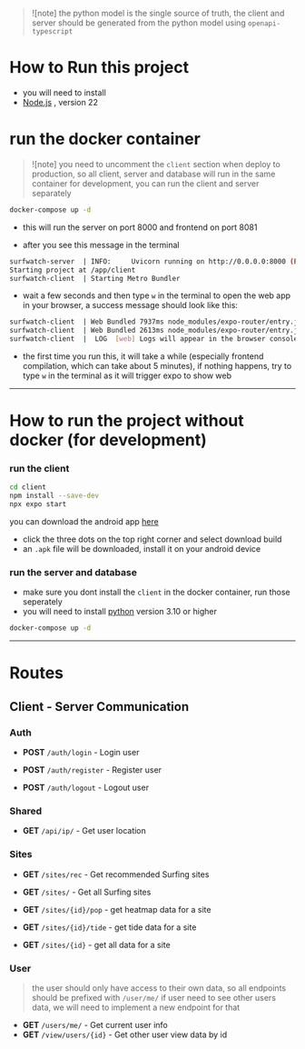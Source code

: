 > ![note]
> the python model is the single source of truth, the client and server should be generated from the python model using `openapi-typescript` 

# How to Run this project
- you will need to install
- [Node.js](https://nodejs.org/en/download/) , version 22


# run the docker container
> ![note]
> you need to uncomment the `client` section when deploy to production, so all client, server and database will run in the same container
> for development, you can run the client and server separately
```bash
docker-compose up -d
```
- this will run the server on port 8000 and frontend on port 8081

- after you see this message in the terminal

```bash 
surfwatch-server  | INFO:     Uvicorn running on http://0.0.0.0:8000 (Press CTRL+C to quit)
Starting project at /app/client
surfwatch-client  | Starting Metro Bundler
```

- wait a few seconds and then type `w` in the terminal to open the web app in your browser, a success message should look like this:
  
```bash
surfwatch-client  | Web Bundled 7937ms node_modules/expo-router/entry.js (782 modules)
surfwatch-client  | Web Bundled 2613ms node_modules/expo-router/entry.js (781 modules)
surfwatch-client  |  LOG  [web] Logs will appear in the browser console
```

- the first time you run this, it will take a while (especially frontend compilation, which can take about 5 minutes), if nothing happens, try to type `w` in the terminal as it will trigger expo to show web 

---

# How to run the project without docker (for development)

### run the client
```bash
cd client
npm install --save-dev
npx expo start
```
you can download the android app [here](https://expo.dev/accounts/kiminus/projects/client/builds/3861ecc3-46b3-4505-b4e9-c5c379fafe58)
- click the three dots on the top right corner and select download build
- an `.apk` file will be downloaded, install it on your android device


### run the server and database

- make sure you dont install the `client` in the docker container, run those seperately 
- you will need to install [python](https://www.python.org/downloads/) version 3.10 or higher
  
```bash
docker-compose up -d
```
---

# Routes

## Client - Server Communication

### Auth

- **POST** `/auth/login` - Login user
    
- **POST** `/auth/register` - Register user
- **POST** `/auth/logout` - Logout user

### Shared

- **GET** `/api/ip/` - Get user location

### Sites

- **GET** `/sites/rec` - Get recommended Surfing sites
- **GET** `/sites/` - Get all Surfing sites

- **GET** `/sites/{id}/pop` - get heatmap data for a site
- **GET** `/sites/{id}/tide` - get tide data for a site
- **GET** `/sites/{id}` - get all data for a site

### User
> the user should only have access to their own data, so all endpoints should be prefixed with `/user/me/`
> if user need to see other users data, we will need to implement a new endpoint for that

- **GET** `/users/me/` - Get current user info
- **GET** `/view/users/{id}` - Get other user view data by id

